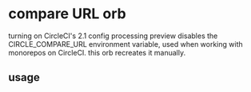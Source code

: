 # compare URL orb

turning on CircleCI's 2.1 config processing preview disables the CIRCLE_COMPARE_URL environment variable, used when working with monorepos on CircleCI. this orb recreates it manually.

## usage

